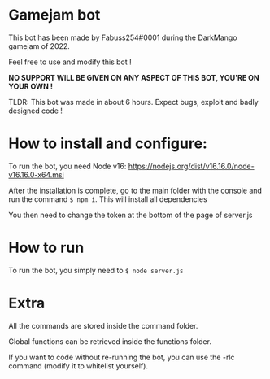 # Gamejam bot


This bot has been made by Fabuss254#0001 during the DarkMango gamejam of 2022.

Feel free to use and modify this bot !

**NO SUPPORT WILL BE GIVEN ON ANY ASPECT OF THIS BOT, YOU'RE ON YOUR OWN !**

TLDR: This bot was made in about 6 hours. Expect bugs, exploit and badly designed code !


# How to install and configure:


To run the bot, you need Node v16: https://nodejs.org/dist/v16.16.0/node-v16.16.0-x64.msi

After the installation is complete, go to the main folder with the console and run the command ``$ npm i``. This will install all dependencies

You then need to change the token at the bottom of the page of server.js


# How to run


To run the bot, you simply need to ``$ node server.js``

# Extra


All the commands are stored inside the command folder.

Global functions can be retrieved inside the functions folder.

If you want to code without re-running the bot, you can use the -rlc command (modify it to whitelist yourself).
